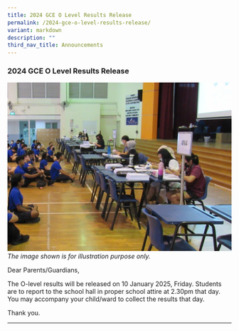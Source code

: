 ```yaml
---
title: 2024 GCE O Level Results Release
permalink: /2024-gce-o-level-results-release/
variant: markdown
description: ""
third_nav_title: Announcements
---
```

### 2024 GCE O Level Results Release

![](/images/Announcements/exam_results.jpeg)
<i>The image shown is for illustration purpose only.</i>

Dear Parents/Guardians,

The O-level results will be released on 10 January 2025, Friday. Students are to report to the school hall in proper school attire at 2.30pm that day. You may accompany your child/ward to collect the results that day.

Thank you.

<hr>